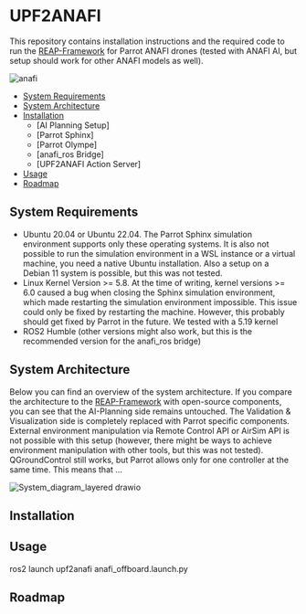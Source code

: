 # UPF2ANAFI
This repository contains installation instructions and the required code to run the [REAP-Framework](https://github.com/UniBwM-IFS-AILab/REAP) for Parrot ANAFI drones (tested with ANAFI AI, but setup should work for other ANAFI models as well).

![anafi](https://github.com/UniBwM-IFS-AILab/UPF2ANAFI/assets/92592126/2d215490-cee6-4adc-a424-6f5316cdd93e)

* [System Requirements](#system-requirements)
* [System Architecture](#system-architecture)
* [Installation](#installation)
  + [AI Planning Setup]
  + [Parrot Sphinx]
  + [Parrot Olympe]
  + [anafi_ros Bridge]
  + [UPF2ANAFI Action Server]
* [Usage](#usage)
* [Roadmap](#roadmap)


## System Requirements

 - Ubuntu 20.04 or Ubuntu 22.04. The Parrot Sphinx simulation environment supports only these operating systems. It is also not possible to run the simulation environment in a WSL instance or a virtual machine, you need a native Ubuntu installation. Also a setup on a Debian 11 system is possible, but this was not tested.
- Linux Kernel Version >= 5.8. At the time of writing, kernel versions >= 6.0 caused a bug when closing the Sphinx simulation environment, which made restarting the simulation environment impossible. This issue could only be fixed by restarting the machine. However, this probably should get fixed by Parrot in the future. We tested with a 5.19 kernel
- ROS2 Humble (other versions might also work, but this is the recommended version for the anafi_ros bridge)

## System Architecture
Below you can find an overview of the system architecture. If you compare the architecture to the [REAP-Framework](https://github.com/UniBwM-IFS-AILab/REAP) with open-source components, you can see that the AI-Planning side remains untouched. The Validation & Visualization side is completely replaced with Parrot specific components. External environment manipulation via Remote Control API or AirSim API is not possible with this setup (however, there might be ways to achieve environment manipulation with other tools, but this was not tested). QGroundControl still works, but Parrot allows only for one controller at the same time. This means that ...

![System_diagram_layered drawio](https://github.com/UniBwM-IFS-AILab/UPF2ANAFI/assets/92592126/8353f818-a099-4580-8d25-95759a1f1d8b)

  
## Installation
## Usage

ros2 launch upf2anafi anafi_offboard.launch.py

## Roadmap
